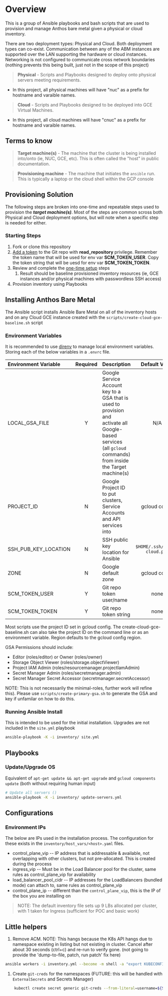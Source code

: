 # Overview

This is a group of Ansible playbooks and bash scripts that are used to provision and manage Anthos bare metal given a physical or cloud inventory.

There are two deployment types: Physical and Cloud. Both deployment types can co-exist. Communication between any of the ABM instances are supported over the LAN supporting the hardware or cloud instances. Networking is not configured to communicate cross network boundaries (nothing prevents this being built, just not in the scope of this project)

> **Physical** - Scripts and Playbooks designed to deploy onto physical servers meeting requirements.
* In this project, all physical machines will have "nuc" as a prefix for hostname and varaible names.

> **Cloud** - Scripts and Playbooks designed to be deployed into GCE Virtual Machines.
* In this project, all cloud machines will have "cnuc" as a prefix for hostname and varaible names.

## Terms to know

> **Target machine(s)** - The machine that the cluster is being installed into/onto (ie, NUC, GCE, etc). This is often called the "host" in public documentation.

> **Provisioning machine** - The machine that initiates the `ansible` run. This is typically a laptop or the cloud shell within the GCP console

## Provisioning Solution

The following steps are broken into one-time and repeatable steps used to provision the ***target machine(s)***. Most of the steps are common scross both Physical and Cloud deployment options, but will note when a specific step is needed for either.

### Starting Steps
1. Fork or clone this repository
2. [Add a token](https://docs.gitlab.com/ee/user/project/deploy_tokens/) to the Git repo with **read_repository** privilege. Remember the token name that will be used for env var **SCM_TOKEN_USER**. Copy the token string that will be uesd for env var **SCM_TOKEN_TOKEN**.
3. Review and complete the [one-time setup](docs/ONE_TIME_SETUP.md) steps
    1. Result should be baseline provisioned inventory resources (ie, GCE instances and/or physical machines with passwordless SSH access)
4. Provision inventory using Playbooks

## Installing Anthos Bare Metal

The Ansible script installs Ansible Bare Metal on all of the inventory hosts and on any Cloud GCE instance created with the `scripts/create-cloud-gce-baseline.sh` script

### Environment Variables

It is recommended to use [direnv](https://direnv.net/) to manage local environment variables. Storing each of the below variables in a `.envrc` file.

| Environment Variable | Required | Description | Default Value |
|:---------------------|:--------:|:------------|:-------------:|
| LOCAL_GSA_FILE       |  Y       |  Google Service Account key to a GSA that is used to provision and activate all Google-based services (all `gcloud` commands) from inside the Target machine(s) | N/A |
| PROJECT_ID           |  N       |  Google Project ID to put clusters, Service Accounts and API services into | gcloud config |
| SSH_PUB_KEY_LOCATION |  N       |  SSH public key location for Ansible | `$HOME/.ssh/cnucs-cloud.pub` |
| ZONE                 |  N       |  Google default zone | gcloud config  |
| SCM_TOKEN_USER       |  Y       |  Git repo token user/name | none  |
| SCM_TOKEN_TOKEN      |  Y       |  Git repo token string | none  |

Most scripts use the project ID set in gcloud config. The create-cloud-gce-baseline.sh can also take the project ID on the command line or as an environment variable.
Region defaults to the gcloud config region.

GSA Permissions should include:
- Editor (roles/editor) or Owner (roles/owner)
- Storage Object Viewer (roles/storage.objectViewer)
- Project IAM Admin (roles/resourcemanager.projectIamAdmin)
- Secret Manager Admin (roles/secretmanager.admin)
- Secret Manager Secret Accessor (secretmanager.secretAccessor)

NOTE: This is not necessarily the minimal-roles, further work will refine this). Please use `scripts/create-primary-gsa.sh` to generate the GSA and key if unfamilar on how to do this.

### Running Ansible Install

This is intended to be used for the initial installation. Upgrades are not included in the `site.yml` playbook

```bash
ansible-playbook -K -i inventory/ site.yml
```

## Playbooks

### Update/Upgrade OS

Equivalent of `apt-get update && apt-get upgrade` and `gcloud components update` (both without requiring human input)

```bash
# Update all servers ()
ansible-playbook -K -i inventory/ update-servers.yml
```

## Configurations

### Environment IPs

The below are IPs used in the installation process. The configuration for these exists in the `inventory/host_vars/<host>.yaml` files.

* control_plane_vip -- IP address that is addressable & available, not overlapping with other clusters, but not pre-allocated. This is created during the process
* ingress_vip -- Must be in the Load Balancer pool for the cluster, same rules as control_plane_vip for availability
* load_balancer_pool_cidr -- IP addresses for the LoadBalancers (bundled mode) can attach to, same rules as control_plane_vip
* control_plane_ip -- different than the `control_plane_vip`, this is the IP of the box you are installing on

> NOTE: The default inventory file sets up 9 LBs allocated per cluster, with 1 taken for Ingress (sufficient for POC and basic work)

## Little helpers

1. Remove ACM. NOTE: This hangs because the K8s API hangs due to namespace existing in listing but not existing in cluster. Cancel after about 30 seconds (ctrl+c) and re-run to verify gone. (not going to provide the 'dump-to-file, patch, run patch' fix here)

```bash
ansible workers -i inventory.yml --become -m shell -a "export KUBECONFIG=/var/kubeconfig/kubeconfig && kubectl delete -f /var/acm-configs/config-management-operator.yaml" -K
```

1. Create `git-creds` for the namespaces (FUTURE: this will be handled with `ExternalSecrets` and Secrets Manager)

```bash
    kubectl create secret generic git-creds --from-literal=username=${SCM_TOKEN_USER} --from-literal=token=${SCM_TOKEN_TOKEN} --namspace="xyz" # xyz = namespace
```
